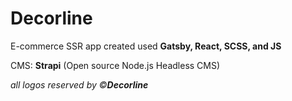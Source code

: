 # Decorline 
E-commerce SSR app created used **Gatsby, React, SCSS, and JS**

CMS: **Strapi** (Open source Node.js Headless CMS)

_all logos reserved by ©**Decorline**_
